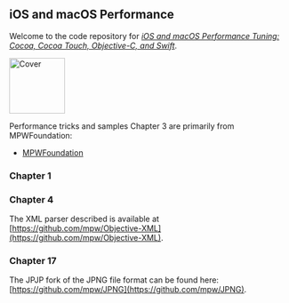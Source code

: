 
iOS and macOS Performance
------------------------

Welcome to the code repository for [*iOS and macOS Performance Tuning: Cocoa, Cocoa Touch, Objective-C, and Swift*](https://www.pearsonhighered.com/program/Weiher-i-OS-and-mac-OS-Performance-Tuning-Cocoa-Cocoa-Touch-Objective-C-and-Swift/PGM161424.html).


<img src="https://www.pearsonhighered.com/assets/bigcovers/0/3/2/1/0321842847.jpg" alt="Cover" style="width: 100px;"/>

Performance tricks and samples Chapter 3 are primarily from MPWFoundation:

- [MPWFoundation](https://github.com/mpw/MPWFoundation)





### Chapter 1



### Chapter 4

The XML parser described is available at [https://github.com/mpw/Objective-XML](https://github.com/mpw/Objective-XML).

### Chapter 17

The JPJP fork of the JPNG file format can be found here:  [https://github.com/mpw/JPNG](https://github.com/mpw/JPNG).



